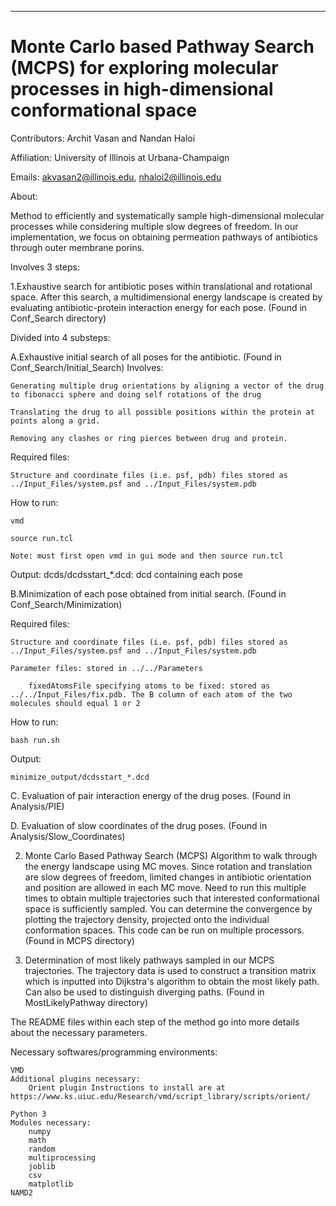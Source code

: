 ******************************************************************************
Monte Carlo based Pathway Search (MCPS) for exploring molecular processes in high-dimensional conformational space
===============================================================================

Contributors: Archit Vasan and Nandan Haloi

Affiliation: University of Illinois at Urbana-Champaign

Emails: akvasan2@illinois.edu, nhaloi2@illinois.edu

About: 

Method to efficiently and systematically sample high-dimensional molecular processes while considering multiple slow degrees of freedom. In our implementation, we focus on obtaining permeation pathways of antibiotics through outer membrane porins. 

Involves 3 steps:

1.Exhaustive search for antibiotic poses within translational and rotational space.  After this search, a multidimensional energy landscape is created by evaluating antibiotic-protein interaction energy for each pose. (Found in Conf_Search directory) 

   Divided into 4 substeps:

A.Exhaustive initial search of all poses for the antibiotic. (Found in Conf_Search/Initial_Search)
Involves:
	
	Generating multiple drug orientations by aligning a vector of the drug to fibonacci sphere and doing self rotations of the drug
	
	Translating the drug to all possible positions within the protein at points along a grid.

	Removing any clashes or ring pierces between drug and protein.
		

Required files:
        	
	Structure and coordinate files (i.e. psf, pdb) files stored as ../Input_Files/system.psf and ../Input_Files/system.pdb

How to run:
		
	vmd

	source run.tcl

	Note: must first open vmd in gui mode and then source run.tcl

Output:
	dcds/dcdsstart_*.dcd: dcd containing each pose

B.Minimization of each pose obtained from initial search.  (Found in Conf_Search/Minimization) 
	
Required files:

	Structure and coordinate files (i.e. psf, pdb) files stored as ../Input_Files/system.psf and ../Input_Files/system.pdb

	Parameter files: stored in ../../Parameters
        
        fixedAtomsFile specifying atoms to be fixed: stored as ../../Input_Files/fix.pdb. The B column of each atom of the two molecules should equal 1 or 2 
        
How to run:

	bash run.sh

Output:

	minimize_output/dcdsstart_*.dcd


C. Evaluation of pair interaction energy of the drug poses. (Found in Analysis/PIE)

D. Evaluation of slow coordinates of the drug poses.  (Found in Analysis/Slow_Coordinates) 


2. Monte Carlo Based Pathway Search (MCPS) Algorithm to walk through the energy landscape using MC moves. Since rotation and translation are slow degrees of freedom, limited changes in antibiotic orientation and position are allowed in each MC move. Need to run this multiple times to obtain multiple trajectories such that interested conformational space is sufficiently sampled. You can determine the convergence by plotting the trajectory density, projected onto the individual conformation spaces. This code can be run on multiple processors. (Found in MCPS directory) 

3. Determination of most likely pathways sampled in our MCPS trajectories. The trajectory data is used to construct a transition matrix which is inputted into Dijkstra's algorithm to obtain the most likely path. Can also be used to distinguish diverging paths. (Found in MostLikelyPathway directory)

The README files within each step of the method go into more details about the necessary parameters.

Necessary softwares/programming environments:

	VMD
	Additional plugins necessary: 
		Orient plugin Instructions to install are at https://www.ks.uiuc.edu/Research/vmd/script_library/scripts/orient/
	
	Python 3
	Modules necessary:
		numpy
		math
		random
		multiprocessing
		joblib
		csv
		matplotlib
	NAMD2
